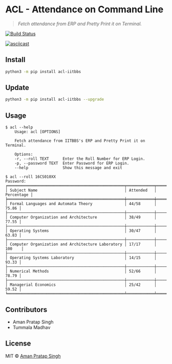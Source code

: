 # ACL - Attendance on Command Line
> *Fetch attendance from ERP and Pretty Print it on Terminal.*

[![Build Status](https://travis-ci.com/dsciitbbs/acl.svg?branch=master)](https://travis-ci.com/dsciitbbs/acl)

[![asciicast](https://asciinema.org/a/nBapjGfxqwNxgQHXfYn6N6TpH.svg)](https://asciinema.org/a/nBapjGfxqwNxgQHXfYn6N6TpH)

## Install
```bash
python3 -m pip install acl-iitbbs
```

## Update
```bash
python3 -m pip install acl-iitbbs --upgrade
```

## Usage
```
$ acl --help
    Usage: acl [OPTIONS]

    Fetch attendance from IITBBS's ERP and Pretty Print it on Terminal.

    Options:
    -r, --roll TEXT      Enter the Roll Number for ERP Login.
    -p, --password TEXT  Enter Password for ERP Login.
    --help               Show this message and exit
```
```
$ acl --roll 16CS010XX
Password: 
╒═══════════════════════════════════════════════════╤════════════╤══════════════╕
│ Subject Name                                      │ Attended   │   Percentage │
╞═══════════════════════════════════════════════════╪════════════╪══════════════╡
│ Formal Languages and Automata Theory              │ 44/58      │        75.86 │
├───────────────────────────────────────────────────┼────────────┼──────────────┤
│ Computer Organization and Architecture            │ 38/49      │        77.55 │
├───────────────────────────────────────────────────┼────────────┼──────────────┤
│ Operating Systems                                 │ 30/47      │        63.83 │
├───────────────────────────────────────────────────┼────────────┼──────────────┤
│ Computer Organization and Architecture Laboratory │ 17/17      │       100    │
├───────────────────────────────────────────────────┼────────────┼──────────────┤
│ Operating Systems Laboratory                      │ 14/15      │        93.33 │
├───────────────────────────────────────────────────┼────────────┼──────────────┤
│ Numerical Methods                                 │ 52/66      │        78.79 │
├───────────────────────────────────────────────────┼────────────┼──────────────┤
│ Managerial Economics                              │ 25/42      │        59.52 │
╘═══════════════════════════════════════════════════╧════════════╧══════════════╛
```

## Contributors
- Aman Pratap Singh
- Tummala Madhav

## License
MIT © [Aman Pratap Singh](https://aps.mit-license.org)
